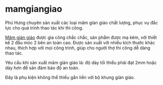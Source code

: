 # mamgiangiao
Phú Hưng chuyên sản xuất các loại mâm giàn giáo chất lượng, phục vụ đắc lực cho quá trình thao tác khi thi công.

<a href="http://giangiaophuhung.com/phu-kien/mam-gian-giao-ma-kem-san-thao-tac/" target="_blank" rel="noopener noreferrer">Mâm giàn giáo</a> được gia công chắc chắc, sản phẩm được mạ kẽm, với thiết kế 2 đầu móc 2 bên an toàn cao. Được sản xuất với nhiều kích thước khác nhau, thích hợp với mọi công trình, giúp cho người thợ thi công dễ dàng thao tác.

Yêu cầu khi sản xuất mâm giàn giáo là: độ dày tối thiểu phải đạt 2mm hoặc dày hơn để sản đảm bảo độ an toàn.

Đây là phụ kiện không thể thiếu gắn liền với bộ khung giàn giáo.
